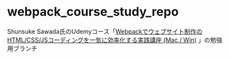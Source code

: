 # webpack_course_study_repo

Shunsuke Sawada氏のUdemyコース「[Webpackでウェブサイト制作のHTML/CSS/JSコーディングを一気に効率化する実践講座 (Mac / Win)](https://www.udemy.com/course/webpack-config/) 」の勉強用ブランチ
